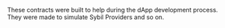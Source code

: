 These contracts were built to help during the dApp development process. They were made to simulate Sybil Providers and so on.
